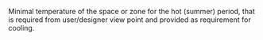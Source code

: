 Minimal temperature of the space or zone for the hot (summer) period, that is required from user/designer view point and provided as requirement for cooling.
